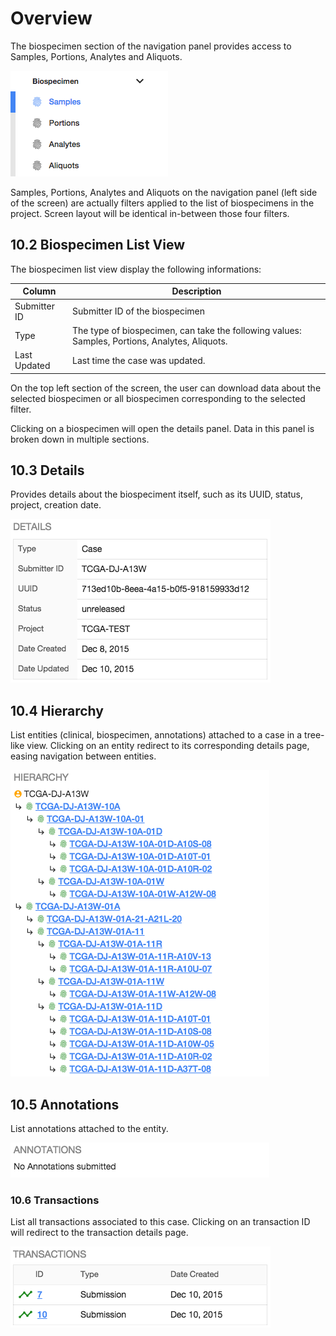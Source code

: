 # Overview

The biospecimen section of the navigation panel provides access to Samples, Portions, Analytes and Aliquots.

[![GDC Submission Biospecimen Panel](images/GDC_Submission_Biospecimen_Panel.png)](images/GDC_Submission_Biospecimen_Panel.png "Click to see the full image.")

Samples, Portions, Analytes and Aliquots on the navigation panel (left side of the screen) are actually filters applied to the list of biospecimens in the project. Screen layout will be identical in-between those four filters.

## 10.2 Biospecimen List View

The biospecimen list view display the following informations:

|Column|Description|
| --- | --- |
| Submitter ID | Submitter ID of the biospecimen |
| Type | The type of biospecimen, can take the following values: Samples, Portions, Analytes, Aliquots.|
| Last Updated | Last time the case was updated. |

On the top left section of the screen, the user can download data about the selected biospecimen or all biospecimen corresponding to the selected filter.

Clicking on a biospecimen will open the details panel. Data in this panel is broken down in multiple sections.

## 10.3 Details

Provides details about the biospeciment itself, such as its UUID, status, project, creation date.

[![GDC Submission Biospecimen Details Navigation](images/GDC_Submission_Cases_Details_Details.png)](images/GDC_Submission_Cases_Details_Details.png "Click to see the full image.")

## 10.4 Hierarchy

List entities (clinical, biospecimen, annotations) attached to a case in a tree-like view. Clicking on an entity redirect to its corresponding details page, easing navigation between entities.

[![GDC Submission Cases Details Hierarchy](images/GDC_Submission_Cases_Details_Hierarchy.png)](images/GDC_Submission_Cases_Details_Hierarchy.png "Click to see the full image.")

## 10.5 Annotations

List annotations attached to the entity.

[![GDC Submission Cases Details Annotations](images/GDC_Submission_Cases_Details_Annotations.png)](images/GDC_Submission_Cases_Details_Annotations.png "Click to see the full image.")

### 10.6 Transactions

List all transactions associated to this case. Clicking on an transaction ID will redirect to the transaction details page.

[![GDC Submission Cases Details Transactions](images/GDC_Submission_Cases_Details_Transactions.png)](images/GDC_Submission_Cases_Details_Transactions.png "Click to see the full image.")
